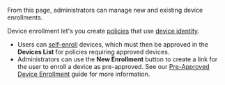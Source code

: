 From this page, administrators can manage new and existing device enrollments.

Device enrollment let's you create [policies](/docs/internals/ppl#device-matcher) that use [device identity](/docs/concepts/device-identity).

- Users can [self-enroll](/docs/integrations/device-context/device-identity) devices, which must then be approved in the **Devices List** for policies requiring approved devices.
- Administrators can use the **New Enrollment** button to create a link for the user to enroll a device as pre-approved. See our [Pre-Approved Device Enrollment](/docs/guides/admin-enroll-device) guide for more information.
